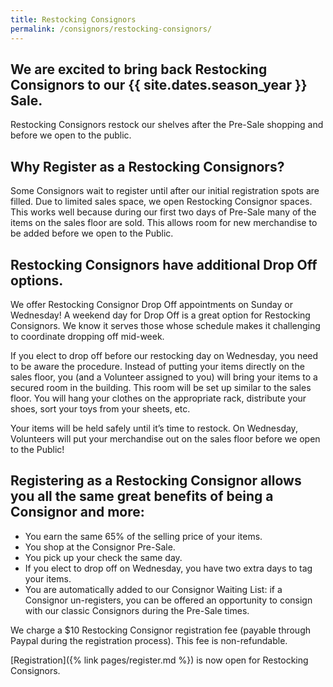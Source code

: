 ```yaml
---
title: Restocking Consignors
permalink: /consignors/restocking-consignors/
---
```


## We are excited to bring back Restocking Consignors to our {{ site.dates.season_year }} Sale.

Restocking Consignors restock our shelves after the Pre-Sale shopping and before we open to the public.

## Why Register as a Restocking Consignors?

Some Consignors wait to register until after our initial registration spots are filled. Due to limited sales space, we open Restocking Consignor spaces. This works well because during our first two days of Pre-Sale many of the items on the sales floor are sold. This allows room for new merchandise to be added before we open to the Public.

## Restocking Consignors have additional Drop Off options.

We offer Restocking Consignor Drop Off appointments on Sunday or Wednesday! A weekend day for Drop Off is a great option for Restocking Consignors. We know it serves those whose schedule makes it challenging to coordinate dropping off mid-week.

If you elect to drop off before our restocking day on Wednesday, you need to be aware the procedure. Instead of putting your items directly on the sales floor, you (and a Volunteer assigned to you) will bring your items to a secured room in the building. This room will be set up similar to the sales floor. You will hang your clothes on the appropriate rack, distribute your shoes, sort your toys from your sheets, etc.

Your items will be held safely until it’s time to restock. On Wednesday, Volunteers will put your merchandise out on the sales floor before we open to the Public!

## Registering as a Restocking Consignor allows you all the same great benefits of being a Consignor and more:

* You earn the same 65% of the selling price of your items.
* You shop at the Consignor Pre-Sale.
* You pick up your check the same day.
* If you elect to drop off on Wednesday, you have two extra days to tag your items.
* You are automatically added to our Consignor Waiting List: if a Consignor un-registers, you can be offered an opportunity to consign with our classic Consignors during the Pre-Sale times.

We charge a $10 Restocking Consignor registration fee (payable through Paypal during the registration process). This fee is non-refundable.

[Registration]({% link pages/register.md %}) is now open for Restocking Consignors.

